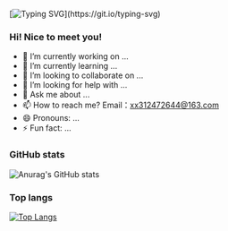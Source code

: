 [![Typing SVG](https://readme-typing-svg.demolab.com?font=Anonymous+Pro&weight=800&pause=1000&color=1677B3&center=true&random=false&width=435&lines=Console.log('Hello+World'))](https://git.io/typing-svg)
### Hi! Nice to meet you!

- 🔭 I’m currently working on ...
- 🌱 I’m currently learning ...
- 👯 I’m looking to collaborate on ...
- 🤔 I’m looking for help with ...
- 💬 Ask me about ...
- 📫 How to reach me? Email：xx312472644@163.com
- 😄 Pronouns: ...
- ⚡ Fun fact: ...
### GitHub stats
![Anurag's GitHub stats](https://github-readme-stats.vercel.app/api?username=312472644&count_private=true&show_icons=true)

### Top langs
[![Top Langs](https://github-readme-stats.vercel.app/api/top-langs/?username=312472644)](https://github.com/anuraghazra/github-readme-stats)
